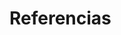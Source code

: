 <!-- 
Do not edit this page.

References are automatically generated from the BibTex file (References.bib)

...which you should create using your reference manager.
-->

# Referencias